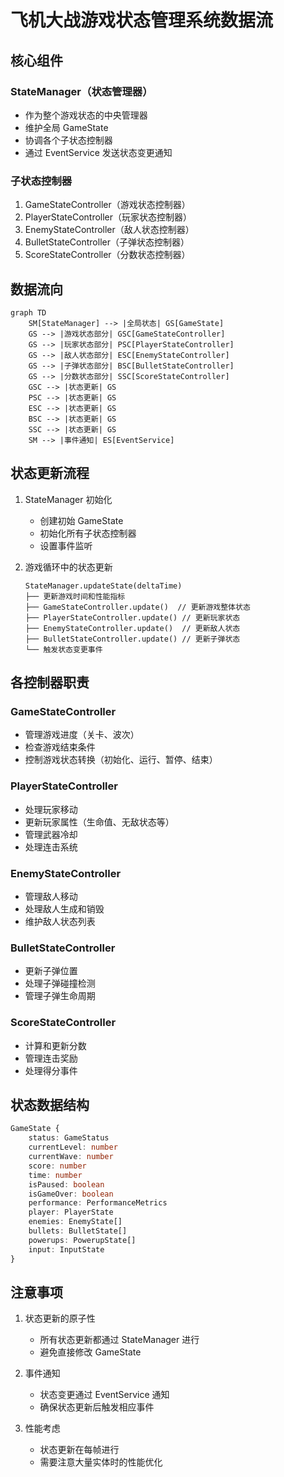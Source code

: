 # 飞机大战游戏状态管理系统数据流

## 核心组件

### StateManager（状态管理器）
- 作为整个游戏状态的中央管理器
- 维护全局 GameState
- 协调各个子状态控制器
- 通过 EventService 发送状态变更通知

### 子状态控制器
1. GameStateController（游戏状态控制器）
2. PlayerStateController（玩家状态控制器）
3. EnemyStateController（敌人状态控制器）
4. BulletStateController（子弹状态控制器）
5. ScoreStateController（分数状态控制器）

## 数据流向

```mermaid
graph TD
    SM[StateManager] --> |全局状态| GS[GameState]
    GS --> |游戏状态部分| GSC[GameStateController]
    GS --> |玩家状态部分| PSC[PlayerStateController]
    GS --> |敌人状态部分| ESC[EnemyStateController]
    GS --> |子弹状态部分| BSC[BulletStateController]
    GS --> |分数状态部分| SSC[ScoreStateController]
    GSC --> |状态更新| GS
    PSC --> |状态更新| GS
    ESC --> |状态更新| GS
    BSC --> |状态更新| GS
    SSC --> |状态更新| GS
    SM --> |事件通知| ES[EventService]
```

## 状态更新流程

1. StateManager 初始化
   - 创建初始 GameState
   - 初始化所有子状态控制器
   - 设置事件监听

2. 游戏循环中的状态更新
   ```
   StateManager.updateState(deltaTime)
   ├── 更新游戏时间和性能指标
   ├── GameStateController.update()  // 更新游戏整体状态
   ├── PlayerStateController.update() // 更新玩家状态
   ├── EnemyStateController.update()  // 更新敌人状态
   ├── BulletStateController.update() // 更新子弹状态
   └── 触发状态变更事件
   ```

## 各控制器职责

### GameStateController
- 管理游戏进度（关卡、波次）
- 检查游戏结束条件
- 控制游戏状态转换（初始化、运行、暂停、结束）

### PlayerStateController
- 处理玩家移动
- 更新玩家属性（生命值、无敌状态等）
- 管理武器冷却
- 处理连击系统

### EnemyStateController
- 管理敌人移动
- 处理敌人生成和销毁
- 维护敌人状态列表

### BulletStateController
- 更新子弹位置
- 处理子弹碰撞检测
- 管理子弹生命周期

### ScoreStateController
- 计算和更新分数
- 管理连击奖励
- 处理得分事件

## 状态数据结构

```typescript
GameState {
    status: GameStatus
    currentLevel: number
    currentWave: number
    score: number
    time: number
    isPaused: boolean
    isGameOver: boolean
    performance: PerformanceMetrics
    player: PlayerState
    enemies: EnemyState[]
    bullets: BulletState[]
    powerups: PowerupState[]
    input: InputState
}
```

## 注意事项

1. 状态更新的原子性
   - 所有状态更新都通过 StateManager 进行
   - 避免直接修改 GameState

2. 事件通知
   - 状态变更通过 EventService 通知
   - 确保状态更新后触发相应事件

3. 性能考虑
   - 状态更新在每帧进行
   - 需要注意大量实体时的性能优化 